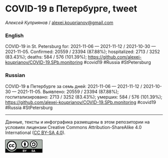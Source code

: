 COVID-19 в Петербурге, tweet
============================

*Алексей Куприянов* /
<a href="mailto:alexei.kouprianov@gmail.com" class="email">alexei.kouprianov@gmail.com</a>

### English

COVID-19 in St. Petersburg for: 2021-11-06 — 2021-11-12 / 2021-10-30 —
2021-11-05. Сonfirmed: 20559 / 23394 (87.88%); hospitalized: 2713 / 3252
(83.43%); deaths: 584 / 576 (101.39%);
<a href="https://github.com/alexei-kouprianov/COVID-19.SPb.monitoring" class="uri">https://github.com/alexei-kouprianov/COVID-19.SPb.monitoring</a>
\#covid19 \#Russia \#StPetersburg

### Russian

COVID-19 в Петербурге за семь дней: 2021-11-06 — 2021-11-12 / 2021-10-30
— 2021-11-05. Выявлено: 20559 / 23394 (87.88%); госпитализировано: 2713
/ 3252 (83.43%); умерших: 584 / 576 (101.39%);
<a href="https://github.com/alexei-kouprianov/COVID-19.SPb.monitoring" class="uri">https://github.com/alexei-kouprianov/COVID-19.SPb.monitoring</a>
\#covid19 \#Russia \#StPetersburg

------------------------------------------------------------------------

Данные, тексты и инфографика размещены в этом репозитории на условиях
лицензии Creative Commons Attribution-ShareAlike 4.0 International ([CC
BY-SA 4.0](https://creativecommons.org/licenses/by-sa/4.0/)).

![](../misc/CC-BY-SA-icon.png "CC-BY-SA")
